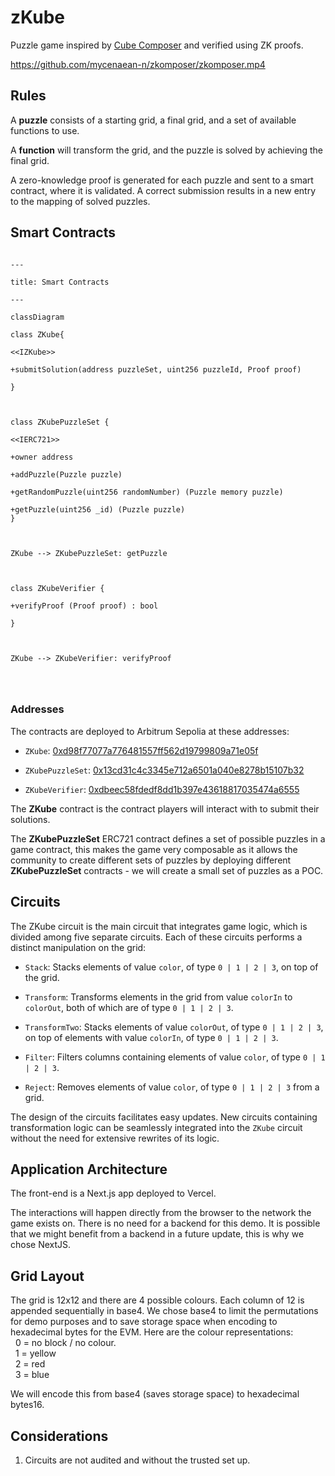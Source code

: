 # zKube

Puzzle game inspired by [Cube Composer](https://david-peter.de/cube-composer/) and verified using ZK proofs.

https://github.com/mycenaean-n/zkomposer/zkomposer.mp4

## Rules

A **puzzle** consists of a starting grid, a final grid, and a set of available functions to use.

A **function** will transform the grid, and the puzzle is solved by achieving the final grid.

A zero-knowledge proof is generated for each puzzle and sent to a smart contract, where it is validated. A correct submission results in a new entry to the mapping of solved puzzles.

## Smart Contracts

```mermaid

---

title: Smart Contracts

---

classDiagram

class ZKube{

<<IZKube>>

+submitSolution(address puzzleSet, uint256 puzzleId, Proof proof)

}



class ZKubePuzzleSet {

<<IERC721>>

+owner address

+addPuzzle(Puzzle puzzle)

+getRandomPuzzle(uint256 randomNumber) (Puzzle memory puzzle)

+getPuzzle(uint256 _id) (Puzzle puzzle)
}



ZKube --> ZKubePuzzleSet: getPuzzle



class ZKubeVerifier {

+verifyProof (Proof proof) : bool

}



ZKube --> ZKubeVerifier: verifyProof




```

### Addresses

The contracts are deployed to Arbitrum Sepolia at these addresses:

- `ZKube`: [0xd98f77077a776481557ff562d19799809a71e05f](https://sepolia.arbiscan.io/address/0xd98f77077a776481557ff562d19799809a71e05f)

- `ZKubePuzzleSet`: [0x13cd31c4c3345e712a6501a040e8278b15107b32](https://sepolia.arbiscan.io/address/0x13cd31c4c3345e712a6501a040e8278b15107b32)

- `ZKubeVerifier`: [0xdbeec58fdedf8dd1b397e43618817035474a6555](https://sepolia.scrollscan.com/address/0xdbeec58fdedf8dd1b397e43618817035474a6555)

The **ZKube** contract is the contract players will interact with to submit their solutions.

The **ZKubePuzzleSet** ERC721 contract defines a set of possible puzzles in a game contract, this makes the game very composable as it allows the community to create different sets of puzzles by deploying different **ZKubePuzzleSet** contracts - we will create a small set of puzzles as a POC.

## Circuits

The ZKube circuit is the main circuit that integrates game logic, which is divided among five separate circuits. Each of these circuits performs a distinct manipulation on the grid:

- `Stack`: Stacks elements of value `color`, of type `0 | 1 | 2 | 3`, on top of the grid.

- `Transform`: Transforms elements in the grid from value `colorIn` to `colorOut`, both of which are of type `0 | 1 | 2 | 3`.

- `TransformTwo`: Stacks elements of value `colorOut`, of type `0 | 1 | 2 | 3`, on top of elements with value `colorIn`, of type `0 | 1 | 2 | 3`.

- `Filter`: Filters columns containing elements of value `color`, of type `0 | 1 | 2 | 3`.

- `Reject`: Removes elements of value `color`, of type `0 | 1 | 2 | 3` from a grid.

The design of the circuits facilitates easy updates. New circuits containing transformation logic can be seamlessly integrated into the `ZKube` circuit without the need for extensive rewrites of its logic.

## Application Architecture

The front-end is a Next.js app deployed to Vercel.

The interactions will happen directly from the browser to the network the game exists on. There is no need for a backend for this demo. It is possible that we might benefit from a backend in a future update, this is why we chose NextJS.

## Grid Layout

The grid is 12x12 and there are 4 possible colours.
Each column of 12 is appended sequentially in base4. We chose base4 to limit the permutations for demo purposes and to save storage space when encoding to hexadecimal bytes for the EVM. Here are the colour representations: \
&nbsp; 0 = no block / no colour. \
&nbsp; 1 = yellow \
&nbsp; 2 = red \
&nbsp; 3 = blue

We will encode this from base4 (saves storage space) to hexadecimal bytes16.

## Considerations

1. Circuits are not audited and without the trusted set up.
